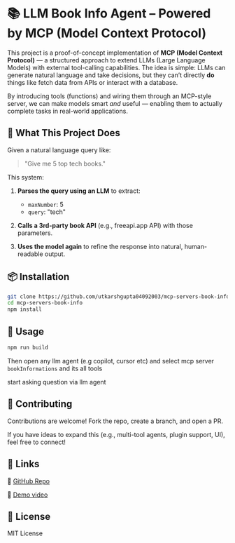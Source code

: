 # 📚 LLM Book Info Agent – Powered by MCP (Model Context Protocol)

This project is a proof-of-concept implementation of **MCP (Model Context Protocol)** — a structured approach to extend LLMs (Large Language Models) with external tool-calling capabilities. The idea is simple: LLMs can generate natural language and take decisions, but they can’t directly **do** things like fetch data from APIs or interact with a database.

By introducing tools (functions) and wiring them through an MCP-style server, we can make models smart *and* useful — enabling them to actually complete tasks in real-world applications.


## 🚀 What This Project Does

Given a natural language query like:

> "Give me 5 top tech books."

This system:

1. **Parses the query using an LLM** to extract:

   * `maxNumber`: 5
   * `query`: "tech"
2. **Calls a 3rd-party book API** (e.g., freeapi.app API) with those parameters.
3. **Uses the model again** to refine the response into natural, human-readable output.


## 📦 Installation

```bash
git clone https://github.com/utkarshgupta04092003/mcp-servers-book-info.git
cd mcp-servers-book-info
npm install
```

## 🧰 Usage

```bash
npm run build
```

Then open any llm agent (e.g copilot, cursor etc) and select mcp server `bookInformations` and its all tools

start asking question via llm agent


## 🤝 Contributing

Contributions are welcome! Fork the repo, create a branch, and open a PR.

If you have ideas to expand this (e.g., multi-tool agents, plugin support, UI), feel free to connect!

## 🔗 Links

🔗 [GitHub Repo](https://github.com/utkarshgupta04092003/mcp-servers-book-info)

🔗 [Demo video](https://www.linkedin.com/posts/utkarshgupta04092003_ai-llm-openai-activity-7354380682342621184-l7V2?utm_source=share&utm_medium=member_desktop&rcm=ACoAAC9N_wwBqPVZh3FYjiN2exsa9c4U2Qw8jT0)




## 📄 License

MIT License
